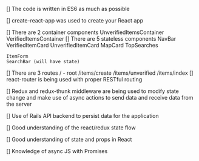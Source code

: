 [] The code is written in ES6 as much as possible

[] create-react-app was used to create your React app

[] There are 2 container components
    UnverifiedItemsContainer
    VerifiedItemsContainer
[] There are 5 stateless components
    NavBar
    VerifiedItemCard
    UnverifiedItemCard
    MapCard
    TopSearches

    ItemForm
    SearchBar (will have state)
[] There are 3 routes
    / - root
    /items/create
    /items/unverified
    /items/index
[] react-router is being used with proper RESTful routing

[] Redux and redux-thunk middleware are being used to modify state change and make use of async actions to send data and receive data from the server

[] Use of Rails API backend to persist data for the application

[] Good understanding of the react/redux state flow

[] Good understanding of state and props in React

[] Knowledge of async JS with Promises

